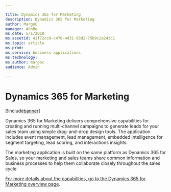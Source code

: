 ```yaml
---

title: Dynamics 365 for Marketing
description: Dynamics 365 for Marketing
author: MargoC
manager: AnnBe
ms.date: 5/1/2018
ms.assetid: 41f72cc0-c470-4431-93d2-75b9c2a243c1
ms.topic: article
ms.prod: 
ms.service: business-applications
ms.technology: 
ms.author: margoc
audience: Admin

---
```

#  Dynamics 365 for Marketing




[!include[banner](../../../includes/banner.md)]

Dynamics 365 for Marketing delivers comprehensive capabilities for creating and
running multi‑channel campaigns to generate leads for your sales team using
simple drag-and-drop design tools. The application includes event management,
lead management, embedded intelligence for segment targeting, lead scoring, and
interactions insights.

The marketing application is built on the same platform as Dynamics 365 for
Sales, so your marketing and sales teams share common information and business
processes to help them collaborate closely throughout the sales cycle.

[For more details about the capabilities, go to the Dynamics 365 for Marketing
overview
page](https://docs.microsoft.com/en-us/dynamics365/customer-engagement/marketing/overview).
